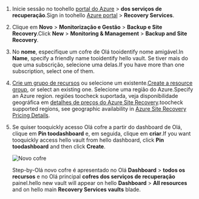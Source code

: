 
1. <span data-ttu-id="21be8-101">Inicie sessão no toohello [portal do Azure](https://portal.azure.com) > **dos serviços de recuperação**.</span><span class="sxs-lookup"><span data-stu-id="21be8-101">Sign in toohello [Azure portal](https://portal.azure.com) > **Recovery Services**.</span></span>
2. <span data-ttu-id="21be8-102">Clique em **Novo** > **Monitorização e Gestão** > **Backup e Site Recovery**.</span><span class="sxs-lookup"><span data-stu-id="21be8-102">Click **New** > **Monitoring & Management** > **Backup and Site Recovery**.</span></span> 
3. <span data-ttu-id="21be8-103">No **nome**, especifique um cofre de Olá tooidentify nome amigável.</span><span class="sxs-lookup"><span data-stu-id="21be8-103">In **Name**, specify a friendly name tooidentify hello vault.</span></span> <span data-ttu-id="21be8-104">Se tiver mais do que uma subscrição, selecione uma delas.</span><span class="sxs-lookup"><span data-stu-id="21be8-104">If you have more than one subscription, select one of them.</span></span>
4. <span data-ttu-id="21be8-105">[Crie um grupo de recursos](../articles/azure-resource-manager/resource-group-template-deploy-portal.md) ou selecione um existente.</span><span class="sxs-lookup"><span data-stu-id="21be8-105">[Create a resource group](../articles/azure-resource-manager/resource-group-template-deploy-portal.md), or select an existing one.</span></span> <span data-ttu-id="21be8-106">Selecione uma região do Azure.</span><span class="sxs-lookup"><span data-stu-id="21be8-106">Specify an Azure region.</span></span> <span data-ttu-id="21be8-107">regiões toocheck suportada, veja disponibilidade geográfica em [detalhes de preços do Azure Site Recovery](https://azure.microsoft.com/pricing/details/site-recovery/).</span><span class="sxs-lookup"><span data-stu-id="21be8-107">toocheck supported regions, see geographic availability in [Azure Site Recovery Pricing Details](https://azure.microsoft.com/pricing/details/site-recovery/).</span></span>
5. <span data-ttu-id="21be8-108">Se quiser tooquickly acesso Olá cofre a partir do dashboard de Olá, clique em **Pin toodashboard** e, em seguida, clique em **criar**.</span><span class="sxs-lookup"><span data-stu-id="21be8-108">If you want tooquickly access hello vault from hello dashboard, click **Pin toodashboard** and then click **Create**.</span></span>

   ![Novo cofre](./media/site-recovery-create-vault/new-vault-settings.png)

   <span data-ttu-id="21be8-110">Step-by-Olá novo cofre é apresentado no Olá **Dashboard** > **todos os recursos** e no Olá principal **cofres dos serviços de recuperação** painel.</span><span class="sxs-lookup"><span data-stu-id="21be8-110">hello new vault will appear on hello **Dashboard** > **All resources** and on hello main **Recovery Services vaults** blade.</span></span>
